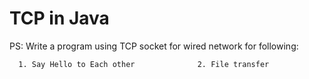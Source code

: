 # TCP in Java

PS:  Write a program using TCP socket for wired network for following:

      1. Say Hello to Each other              2. File transfer 